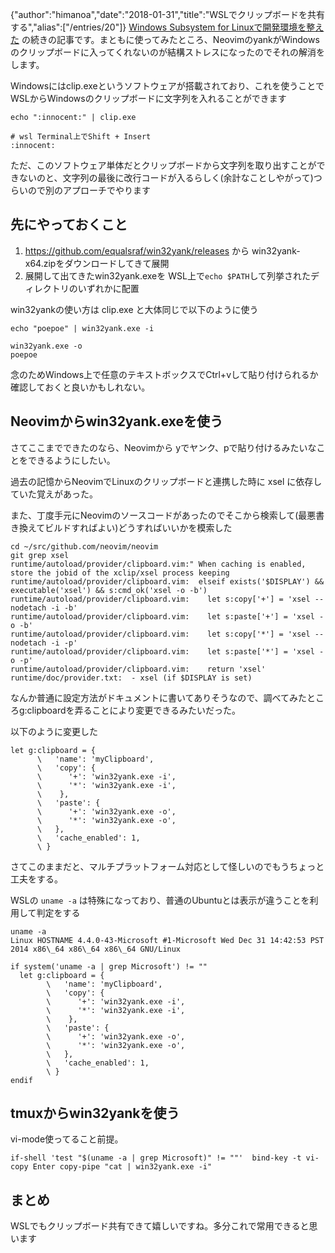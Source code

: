 {"author":"himanoa","date":"2018-01-31","title":"WSLでクリップボードを共有する","alias":["/entries/20"]}
[Windows Subsystem for Linuxで開発環境を整えた](https://blog.himanoa.net/entries/19) の続きの記事です。まともに使ってみたところ、NeovimのyankがWindowsのクリップボードに入ってくれないのが結構ストレスになったのでそれの解消をします。

Windowsにはclip.exeというソフトウェアが搭載されており、これを使うことでWSLからWindowsのクリップボードに文字列を入れることができます

```
echo ":innocent:" | clip.exe

# wsl Terminal上でShift + Insert
:innocent:

```

ただ、このソフトウェア単体だとクリップボードから文字列を取り出すことができないのと、文字列の最後に改行コードが入るらしく(余計なことしやがって)つらいので別のアプローチでやります

## 先にやっておくこと

1. https://github.com/equalsraf/win32yank/releases から win32yank-x64.zipをダウンロードしてきて展開
2. 展開して出てきたwin32yank.exeを WSL上で`echo $PATH`して列挙されたディレクトリのいずれかに配置

win32yankの使い方は clip.exe と大体同じで以下のように使う

```
echo "poepoe" | win32yank.exe -i

win32yank.exe -o
poepoe
```

念のためWindows上で任意のテキストボックスでCtrl+vして貼り付けられるか確認しておくと良いかもしれない。

## Neovimからwin32yank.exeを使う

さてここまでできたのなら、Neovimから yでヤンク、pで貼り付けるみたいなことをできるようにしたい。

過去の記憶からNeovimでLinuxのクリップボードと連携した時に xsel に依存していた覚えがあった。

また、丁度手元にNeovimのソースコードがあったのでそこから検索して(最悪書き換えてビルドすればよい)どうすればいいかを模索した

```
cd ~/src/github.com/neovim/neovim
git grep xsel
runtime/autoload/provider/clipboard.vim:" When caching is enabled, store the jobid of the xclip/xsel process keeping
runtime/autoload/provider/clipboard.vim:  elseif exists('$DISPLAY') && executable('xsel') && s:cmd_ok('xsel -o -b')
runtime/autoload/provider/clipboard.vim:    let s:copy['+'] = 'xsel --nodetach -i -b'
runtime/autoload/provider/clipboard.vim:    let s:paste['+'] = 'xsel -o -b'
runtime/autoload/provider/clipboard.vim:    let s:copy['*'] = 'xsel --nodetach -i -p'
runtime/autoload/provider/clipboard.vim:    let s:paste['*'] = 'xsel -o -p'
runtime/autoload/provider/clipboard.vim:    return 'xsel'
runtime/doc/provider.txt:  - xsel (if $DISPLAY is set)

```

なんか普通に設定方法がドキュメントに書いてありそうなので、調べてみたところg:clipboardを弄ることにより変更できるみたいだった。

以下のように変更した

```
let g:clipboard = {
      \   'name': 'myClipboard',
      \   'copy': {
      \      '+': 'win32yank.exe -i',
      \      '*': 'win32yank.exe -i',
      \    },
      \   'paste': {
      \      '+': 'win32yank.exe -o',
      \      '*': 'win32yank.exe -o',
      \   },
      \   'cache_enabled': 1,
      \ }
```

さてこのままだと、マルチプラットフォーム対応として怪しいのでもうちょっと工夫をする。

WSLの `uname -a` は特殊になっており、普通のUbuntuとは表示が違うことを利用して判定をする

```
uname -a
Linux HOSTNAME 4.4.0-43-Microsoft #1-Microsoft Wed Dec 31 14:42:53 PST 2014 x86\_64 x86\_64 x86\_64 GNU/Linux
```

```
if system('uname -a | grep Microsoft') != ""
  let g:clipboard = {
        \   'name': 'myClipboard',
        \   'copy': {
        \      '+': 'win32yank.exe -i',
        \      '*': 'win32yank.exe -i',
        \    },
        \   'paste': {
        \      '+': 'win32yank.exe -o',
        \      '*': 'win32yank.exe -o',
        \   },
        \   'cache_enabled': 1,
        \ }
endif
```

## tmuxからwin32yankを使う

vi-mode使ってること前提。

```
if-shell 'test "$(uname -a | grep Microsoft)" != ""'  bind-key -t vi-copy Enter copy-pipe "cat | win32yank.exe -i"
```


## まとめ

WSLでもクリップボード共有できて嬉しいですね。多分これで常用できると思います

